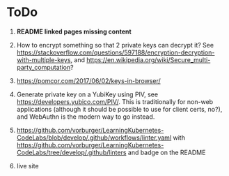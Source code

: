 # ToDo

1. **README linked pages missing content**

1. How to encrypt something so that 2 private keys can decrypt it?
   See https://stackoverflow.com/questions/597188/encryption-decryption-with-multiple-keys,
   and https://en.wikipedia.org/wiki/Secure_multi-party_computation?

1. https://pomcor.com/2017/06/02/keys-in-browser/

1. Generate private key on a YubiKey using PIV, see https://developers.yubico.com/PIV/.
   This is traditionally for non-web applications (although it should be possible to use for client certs, no?),
   and WebAuthn is the modern way to go instead.

1. https://github.com/vorburger/LearningKubernetes-CodeLabs/blob/develop/.github/workflows/linter.yaml
   with https://github.com/vorburger/LearningKubernetes-CodeLabs/tree/develop/.github/linters
   and badge on the README

1. live site
